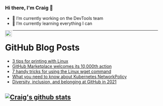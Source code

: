 ### Hi there, I'm Craig 👋

<!--
**CraigTeelFugro/CraigTeelFugro** is a ✨ _special_ ✨ repository because its `README.md` (this file) appears on your GitHub profile.

Here are some ideas to get you started:
-->

- 🔭 I’m currently working on the DevTools team
- 🌱 I’m currently learning everything I can

[<img align="left" alt="Craig Teel | LinkedIn" width="22px" src="https://cdn.jsdelivr.net/npm/simple-icons@v3/icons/linkedin.svg" />][linkedin]

---

# GitHub Blog Posts

<!-- BLOG-POST-LIST:START -->
- [3 tips for printing with Linux](https://opensource.com/article/21/10/print-linux)
- [GitHub Marketplace welcomes its 10,000th action](https://github.blog/2021-10-21-github-marketplace-welcomes-its-10000th-action/)
- [7 handy tricks for using the Linux wget command](https://opensource.com/article/21/10/linux-wget-command)
- [What you need to know about Kubernetes NetworkPolicy](https://opensource.com/article/21/10/kubernetes-networkpolicy)
- [Diversity, inclusion, and belonging at GitHub in 2021](https://github.blog/2021-10-20-diversity-inclusion-belonging-github-2021/)
<!-- BLOG-POST-LIST:END -->

## [![Craig's github stats](https://github-readme-stats.vercel.app/api?username=craigteelfugro)](https://github.com/anuraghazra/github-readme-stats)


[linkedin]: https://linkedin.com/in/craig-teel-b8786771
